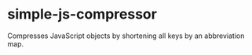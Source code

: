 # simple-js-compressor
Compresses JavaScript objects by shortening all keys by an abbreviation map.
